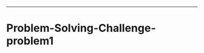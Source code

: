 -----------------------------------------------------------------
# Problem-Solving-Challenge-problem1
